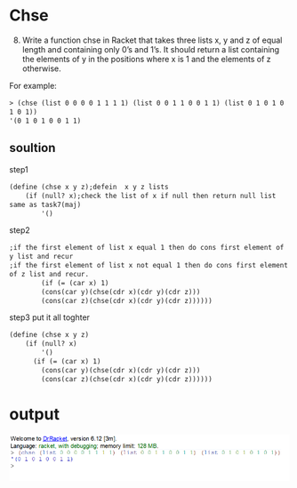# Chse
8. Write a function chse in Racket that takes three lists x, y and z of equal length and containing only 0’s and 1’s. It should return a list containing the elements of y in the positions where x is 1 and the elements of z otherwise. 

For example: 
```racket
> (chse (list 0 0 0 0 1 1 1 1) (list 0 0 1 1 0 0 1 1) (list 0 1 0 1 0 1 0 1))
'(0 1 0 1 0 0 1 1) 

```
## soultion
step1
```racket
(define (chse x y z);defein  x y z lists
    (if (null? x);check the list of x if null then return null list same as task7(maj)
        '()
```
step2
```racket
;if the first element of list x equal 1 then do cons first element of y list and recur
;if the first element of list x not equal 1 then do cons first element of z list and recur.
        (if (= (car x) 1)
        (cons(car y)(chse(cdr x)(cdr y)(cdr z)))
        (cons(car z)(chse(cdr x)(cdr y)(cdr z))))))
```
step3 put it all toghter
```racket
(define (chse x y z)
    (if (null? x)
        '()
      (if (= (car x) 1)
        (cons(car y)(chse(cdr x)(cdr y)(cdr z)))
        (cons(car z)(chse(cdr x)(cdr y)(cdr z))))))
```
# output
![](https://github.com/neroZWX/Racket-problemsheets/blob/master/Chse/output.PNG)

